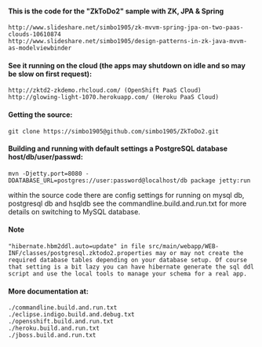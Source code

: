 
#### This is the code for the "ZkToDo2" sample with ZK, JPA & Spring

	http://www.slideshare.net/simbo1905/zk-mvvm-spring-jpa-on-two-paas-clouds-10610874
	http://www.slideshare.net/simbo1905/design-patterns-in-zk-java-mvvm-as-modelviewbinder 

#### See it running on the cloud (the apps may shutdown on idle and so may be slow on first request): 

	http://zktd2-zkdemo.rhcloud.com/ (OpenShift PaaS Cloud)
	http://glowing-light-1070.herokuapp.com/ (Heroku PaaS Cloud)

#### Getting the source:

	git clone https://simbo1905@github.com/simbo1905/ZkToDo2.git
	
#### Building and running with default settings a PostgreSQL database host/db/user/passwd:

	mvn -Djetty.port=8080 -DDATABASE_URL=postgres://user:password@localhost/db package jetty:run

within the source code there are config settings for running on mysql db, postgresql db and hsqldb see 
the commandline.build.and.run.txt for more details on switching to MySQL database.  

#### Note

	"hibernate.hbm2ddl.auto=update" in file src/main/webapp/WEB-INF/classes/postgresql.zktodo2.properties may or may not create the required database tables depending on your database setup. Of course that setting is a bit lazy you can have hibernate generate the sql ddl script and use the local tools to manage your schema for a real app.

#### More documentation at: 

	./commandline.build.and.run.txt
	./eclipse.indigo.build.and.debug.txt
	./opensshift.build.and.run.txt
	./heroku.build.and.run.txt
	./jboss.build.and.run.txt


